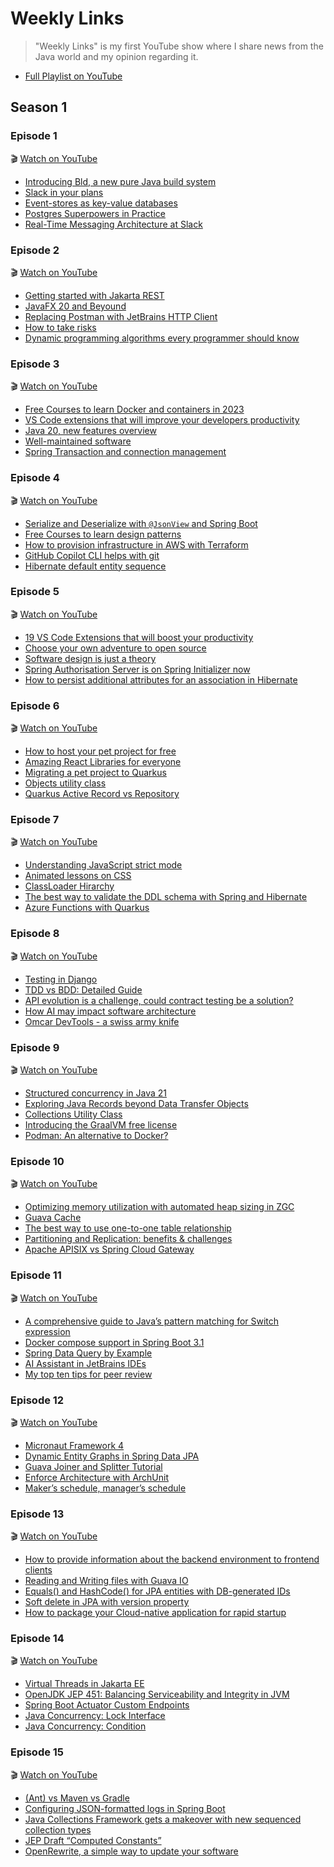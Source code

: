 # Weekly Links

> "Weekly Links" is my first YouTube show where I share news from the Java world and my opinion regarding it. 

* [Full Playlist on YouTube](https://youtube.com/playlist?list=PLvo_NnRjK7R1iQ085YDD9UVxsHy9u4MDu&si=CPBxpD3S0-0ZwVii)

## Season 1

### Episode 1

🎬 [Watch on YouTube](https://youtu.be/BdmCCLQuet8?si=MXP6O3fHy5JaqQtS)

* [Introducing Bld, a new pure Java build system](https://foojay.io/today/introducing-bld-a-new-pure-java-build-system/)
* [Slack in your plans](https://martinfowler.com/bliki/Slack.html)
* [Event-stores as key-value databases](https://event-driven.io/en/event_stores_are_key_value_stores/)
* [Postgres Superpowers in Practice](https://event-driven.io/en/postgres_superpowers/)
* [Real-Time Messaging Architecture at Slack](https://www.infoq.com/news/2023/04/real-time-messaging-slack/)

### Episode 2

🎬 [Watch on YouTube](https://youtu.be/8gK-ULmcKPQ?si=zA-3NFBBCvCTHVsD)

* [Getting started with Jakarta REST](https://foojay.io/today/getting-started-with-jakarta-ee-10-jakarta-rest/)
* [JavaFX 20 and Beyound](https://inside.java/2023/04/16/levelup-javafx/)
* [Replacing Postman with JetBrains HTTP Client](https://foojay.io/today/replacing-postman-with-the-jetbrains-http-client/)
* [How to take risks](https://markmanson.net/risk)
* [Dynamic programming algorithms every programmer should know](https://dev.to/rishitashaw/dynamic-programming-algorithms-every-programmer-should-know-3915)

### Episode 3

🎬 [Watch on YouTube](https://youtu.be/BmQf5xOa60o?si=vLpgZ63gNpYnugjM)

* [Free Courses to learn Docker and containers in 2023](https://dev.to/javinpaul/my-favorite-free-courses-to-learn-docker-and-containers-in-2023-1ldo)
* [VS Code extensions that will improve your developers productivity](https://dev.to/j471n/vs-code-extensions-to-take-your-coding-to-the-next-level-50od)
* [Java 20, new features overview](https://inside.java/2023/04/22/sip074/)
* [Well-maintained software](https://henrikwarne.com/2023/04/23/well-maintained-software/)
* [Spring Transaction and connection management](https://vladmihalcea.com/spring-transaction-connection-management/)

### Episode 4

🎬 [Watch on YouTube](https://youtu.be/3AeRz8NpCxY?si=MtFq-ZqkVIJiPCJm)

* [Serialize and Deserialize with `@JsonView` and Spring Boot](https://reflectoring.io/jackson-jsonview-tutorial/)
* [Free Courses to learn design patterns](https://dev.to/javinpaul/my-favorite-free-courses-to-learn-design-patterns-in-depth-5dp5)
* [How to provision infrastructure in AWS with Terraform](https://dev.to/aws-builders/provisioning-aws-infrastructure-using-terraform-and-jenkins-cicd-pgj)
* [GitHub Copilot CLI  helps with git](https://dev.to/this-is-learning/github-copilot-x-cli-is-your-new-git-assistant-1edn)
* [Hibernate default entity sequence](https://vladmihalcea.com/hibernate-default-entity-sequence/)

### Episode 5

🎬 [Watch on YouTube](https://youtu.be/qigi6VUHr84?si=GI502zXm3UYKufEr)

* [19 VS Code Extensions that will boost your productivity](https://dev.to/madza/19-vs-code-extensions-to-boost-your-productivity-4npo)
* [Choose your own adventure to open source](https://dev.to/opensauced/choose-your-own-adventure-in-open-source-paths-to-success-167p)
* [Software design is just a theory](https://verraes.net/2014/10/software-design-is-just-theory/)
* [Spring Authorisation Server is on Spring Initializer now](https://spring.io/blog/2023/05/24/spring-authorization-server-is-on-spring-initializr)
* [How to persist additional attributes for an association in Hibernate](https://thorben-janssen.com/many-relationships-additional-properties/)

### Episode 6

🎬 [Watch on YouTube](https://youtu.be/Xc0b1F6ranA?si=8dgp9SNb2bIBpH6K)

* [How to host your pet project for free](https://dev.to/livecycle/how-to-host-your-side-projects-for-free-in-2023-from-auth-to-database-42im)
* [Amazing React Libraries for everyone](https://dev.to/arafat4693/top-react-libraries-for-developers-33gb)
* [Migrating a pet project to Quarkus](https://saile.it/migrating-project-quarkus/)
* [Objects utility class](https://inside.java/2023/05/28/sip078/)
* [Quarkus Active Record vs Repository](https://blog.sebastian-daschner.com/entries/quarkus-panache-active-record-vs-repository-pattern)

### Episode 7

🎬 [Watch on YouTube](https://youtu.be/hTH_O6shHWk?si=Hrp_qm5nuawHmzHA)

* [Understanding JavaScript strict mode](https://dev.to/accreditly/understanding-javascript-strict-mode-4e3j)
* [Animated lessons on CSS](https://dev.to/jon_snow789/an-animated-lesson-on-css-will-teach-you-how-to-use-it-2dj4)
* [ClassLoader Hirarchy](https://mostlynerdless.de/blog/2023/06/02/class-loader-hierarchies/)
* [The best way to validate the DDL schema with Spring and Hibernate](https://vladmihalcea.com/validate-ddl-schema-spring-hibernate/)
* [Azure Functions with Quarkus](https://www.infoq.com/articles/azure-functions-quarkus/)

### Episode 8

🎬 [Watch on YouTube](https://youtu.be/mbP9VPOHAw0?si=XcY5kENmMIPQcMNj)

* [Testing in Django](https://dev.to/ifihan/testing-in-django-26e5)
* [TDD vs BDD: Detailed Guide](https://dev.to/refine/tdd-vs-bdd-a-detailed-guide-1f07)
* [API evolution is a challenge, could contract testing be a solution?](https://innovation.ebayinc.com/tech/engineering/api-evolution-with-confidence-a-case-study-of-contract-testing-adoption-at-ebay/)
* [How AI may impact software architecture](https://blog.scottlogic.com/2023/06/06/how-ai-may-impact-software-architecture.html)
* [Omcar DevTools - a swiss army knife](https://dev.to/rajesh_singh_1989/meet-omkar-devtools-your-swiss-army-knife-as-a-ninja-developer-2ekb)

### Episode 9

🎬 [Watch on YouTube](https://youtu.be/a0epJ8I3dwA?si=o5sjwM86Fw2x3oab)

* [Structured concurrency in Java 21](https://www.infoq.com/news/2023/06/structured-concurrency-jdk-21/)
* [Exploring Java Records beyond Data Transfer Objects](https://www.infoq.com/articles/exploring-java-records/)
* [Collections Utility Class](https://inside.java/2023/06/11/sip080/)
* [Introducing the GraalVM free license](https://blogs.oracle.com/java/post/graalvm-free-license)
* [Podman: An alternative to Docker?](https://dev.to/arafetki/podman-the-docker-alternative-or-fierce-competitor-4n3h)

### Episode 10

🎬 [Watch on YouTube](https://youtu.be/LeNTcNTcjOo?si=TOyyVeCIACz7YFqE)

* [Optimizing memory utilization with automated heap sizing in ZGC](https://inside.java/2023/06/20/optimizing-memory-utilization-zgc/)
* [Guava Cache](https://www.baeldung.com/guava-cache)
* [The best way to use one-to-one table relationship](https://vladmihalcea.com/one-to-one-table-relationships/)
* [Partitioning and Replication: benefits & challenges](https://dimosr.github.io/partitioning-and-replication/)
* [Apache APISIX vs Spring Cloud Gateway](https://blog.frankel.ch/spring-cloud-gateway-apache-apisix/)

### Episode 11

🎬 [Watch on YouTube](https://youtu.be/grHeKpMUskI?si=IMMB71R0Mm-_SIVH)

* [A comprehensive guide to Java’s pattern matching for Switch expression](https://www.infoq.com/articles/pattern-matching-for-switch/)
* [Docker compose support in Spring Boot 3.1](https://spring.io/blog/2023/06/21/docker-compose-support-in-spring-boot-3-1)
* [Spring Data Query by Example](https://vladmihalcea.com/spring-data-query-by-example/)
* [AI Assistant in JetBrains IDEs](https://blog.jetbrains.com/idea/2023/06/ai-assistant-in-jetbrains-ides/)
* [My top ten tips for peer review](https://blog.scottlogic.com/2023/06/26/peer-review-tips.html)

### Episode 12

🎬 [Watch on YouTube](https://youtu.be/M9-IDrJH0HI?si=2vQ4dgYkJsRqJhSJ)

* [Micronaut Framework 4](https://blogs.oracle.com/java/post/micronaut-4-faster-more-cloud-native-better)
* [Dynamic Entity Graphs in Spring Data JPA](https://jpa-buddy.com/blog/dynamic-entity-graphs-in-spring-data-jpa/)
* [Guava Joiner and Splitter Tutorial](https://www.baeldung.com/guava-joiner-and-splitter-tutorial)
* [Enforce Architecture with ArchUnit](https://reflectoring.io/enforce-architecture-with-arch-unit/)
* [Maker’s schedule, manager’s schedule](http://www.paulgraham.com/makersschedule.html)

### Episode 13

🎬 [Watch on YouTube](https://youtu.be/ahIhhRn-KS0?si=mz5crhj8Wj7XInS6)

* [How to provide information about the backend environment to frontend clients](https://advancedweb.hu/how-to-provide-information-about-the-backend-environment-to-frontend-clients/)
* [Reading and Writing files with Guava IO](https://www.baeldung.com/guava-write-to-file-read-from-file)
* [Equals() and HashCode() for JPA entities with DB-generated IDs](https://jpa-buddy.com/blog/hopefully-the-final-article-about-equals-and-hashcode-for-jpa-entities-with-db-generated-ids/)
* [Soft delete in JPA with version property](https://vladmihalcea.com/soft-delete-jpa-version/)
* [How to package your Cloud-native application for rapid startup](https://openliberty.io/blog/2023/06/29/rapid-startup-instanton.html)

### Episode 14

🎬 [Watch on YouTube](https://youtu.be/4YTOunAX91o?si=6IDtjzi5Hgj0Zs0A)

* [Virtual Threads in Jakarta EE](https://blog.payara.fish/a-look-at-virtual-threads-in-a-jakarta-ee-managed-context)
* [OpenJDK JEP 451: Balancing Serviceability and Integrity in JVM](https://www.infoq.com/news/2023/07/jep-451-balancing-serviceability/)
* [Spring Boot Actuator Custom Endpoints](https://dev.to/manojshr/spring-actuators-custom-endpoint-3c9n)
* [Java Concurrency: Lock Interface](https://www.javacodegeeks.com/2023/03/java-concurrency-the-lock-interface.html)
* [Java Concurrency: Condition](https://www.javacodegeeks.com/2023/04/java-concurrency-condition.html)

### Episode 15

🎬 [Watch on YouTube](https://youtu.be/m3jLkIraZsY?si=_BzRaI7H1bW4PNfj)

* [(Ant) vs Maven vs Gradle](https://blog.frankel.ch/final-take-gradle/)
* [Configuring JSON-formatted logs in Spring Boot](https://tech.asimio.net/2023/08/01/Formatting-JSON-Logs-in-Spring-Boot-2-applications-with-Slf4j-Logback-and-Logstash.html)
* [Java Collections Framework gets a makeover with new sequenced collection types](https://www.infoq.com/news/2023/03/collections-framework-makeover/)
* [JEP Draft “Computed Constants”](https://minborgsjavapot.blogspot.com/2023/08/java-new-draft-jep-computed-constants.html)
* [OpenRewrite, a simple way to update your software](https://foojay.io/today/we-all-grow-older-but-do-our-projects-really-have-to-openrewrite/)